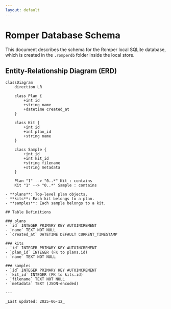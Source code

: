 ```yaml
---
layout: default
---
```


# Romper Database Schema

This document describes the schema for the Romper local SQLite database, which is created in the `.romperdb` folder inside the local store.

## Entity-Relationship Diagram (ERD)

```mermaid
classDiagram
    direction LR

    class Plan {
        +int id
        +string name
        +datetime created_at
    }

    class Kit {
        +int id
        +int plan_id
        +string name
    }

    class Sample {
        +int id
        +int kit_id
        +string filename
        +string metadata
    }

    Plan "1" --> "0..*" Kit : contains
    Kit "1" --> "0..*" Sample : contains

- **plans**: Top-level plan objects.
- **kits**: Each kit belongs to a plan.
- **samples**: Each sample belongs to a kit.

## Table Definitions

### plans
- `id` INTEGER PRIMARY KEY AUTOINCREMENT
- `name` TEXT NOT NULL
- `created_at` DATETIME DEFAULT CURRENT_TIMESTAMP

### kits
- `id` INTEGER PRIMARY KEY AUTOINCREMENT
- `plan_id` INTEGER (FK to plans.id)
- `name` TEXT NOT NULL

### samples
- `id` INTEGER PRIMARY KEY AUTOINCREMENT
- `kit_id` INTEGER (FK to kits.id)
- `filename` TEXT NOT NULL
- `metadata` TEXT (JSON-encoded)

---

_Last updated: 2025-06-12_

